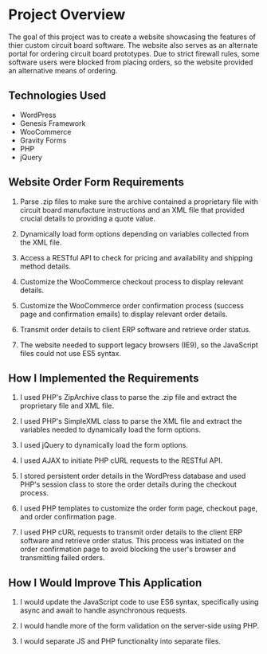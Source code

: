 # Project Overview

The goal of this project was to create a website showcasing the features of thier custom circuit board software. The website also serves as an alternate portal for ordering circuit board prototypes. Due to strict firewall rules, some software users were blocked from placing orders, so the website provided an alternative means of ordering.

## Technologies Used

-   WordPress
-   Genesis Framework
-   WooCommerce
-   Gravity Forms
-   PHP
-   jQuery

## Website Order Form Requirements

1. Parse .zip files to make sure the archive contained a proprietary file with circuit board manufacture instructions and an XML file that provided crucial details to providing a quote value.

2. Dynamically load form options depending on variables collected from the XML file.

3. Access a RESTful API to check for pricing and availability and shipping method details.

4. Customize the WooCommerce checkout process to display relevant details.

5. Customize the WooCommerce order confirmation process (success page and confirmation emails) to display relevant order details.

6. Transmit order details to client ERP software and retrieve order status.

7. The website needed to support legacy browsers (IE9), so the JavaScript files could not use ES5 syntax.

## How I Implemented the Requirements

1. I used PHP's ZipArchive class to parse the .zip file and extract the proprietary file and XML file.

2. I used PHP's SimpleXML class to parse the XML file and extract the variables needed to dynamically load the form options.

3. I used jQuery to dynamically load the form options.

4. I used AJAX to initiate PHP cURL requests to the RESTful API.

5. I stored persistent order details in the WordPress database and used PHP's session class to store the order details during the checkout process.

6. I used PHP templates to customize the order form page, checkout page, and order confirmation page.

7. I used PHP cURL requests to transmit order details to the client ERP software and retrieve order status. This process was initiated on the order confirmation page to avoid blocking the user's browser and transmitting failed orders.

## How I Would Improve This Application

1. I would update the JavaScript code to use ES6 syntax, specifically using async and await to handle asynchronous requests.

2. I would handle more of the form validation on the server-side using PHP.

3. I would separate JS and PHP functionality into separate files.
